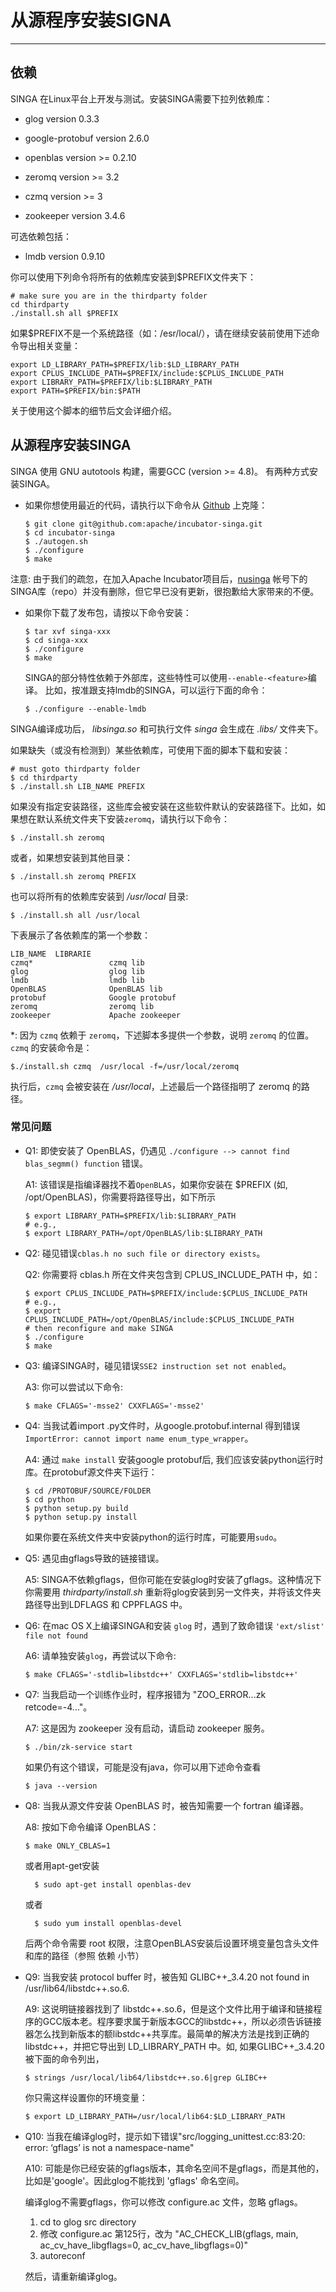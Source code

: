 # 从源程序安装SIGNA

---

## 依赖

SINGA 在Linux平台上开发与测试。安装SINGA需要下拉列依赖库：

  * glog version 0.3.3

  * google-protobuf version 2.6.0

  * openblas version >= 0.2.10

  * zeromq version >= 3.2

  * czmq version >= 3

  * zookeeper version 3.4.6


可选依赖包括：

  * lmdb version 0.9.10


你可以使用下列命令将所有的依赖库安装到$PREFIX文件夹下：

    # make sure you are in the thirdparty folder
    cd thirdparty
    ./install.sh all $PREFIX

如果$PREFIX不是一个系统路径（如：/esr/local/），请在继续安装前使用下述命令导出相关变量：

    export LD_LIBRARY_PATH=$PREFIX/lib:$LD_LIBRARY_PATH
    export CPLUS_INCLUDE_PATH=$PREFIX/include:$CPLUS_INCLUDE_PATH
    export LIBRARY_PATH=$PREFIX/lib:$LIBRARY_PATH
    export PATH=$PREFIX/bin:$PATH

关于使用这个脚本的细节后文会详细介绍。

## 从源程序安装SINGA

SINGA 使用 GNU autotools 构建，需要GCC (version >= 4.8)。
有两种方式安装SINGA。

  * 如果你想使用最近的代码，请执行以下命令从 [Github](https://github.com/apache/incubator-singa.git) 上克隆：

        $ git clone git@github.com:apache/incubator-singa.git
        $ cd incubator-singa
        $ ./autogen.sh
        $ ./configure
        $ make

  注意: 由于我们的疏忽，在加入Apache Incubator项目后，[nusinga](https://github.com/orgs/nusinga) 帐号下的SINGA库（repo）并没有删除，但它早已没有更新，很抱歉给大家带来的不便。

  * 如果你下载了发布包，请按以下命令安装：

        $ tar xvf singa-xxx
        $ cd singa-xxx
        $ ./configure
        $ make

    SINGA的部分特性依赖于外部库，这些特性可以使用`--enable-<feature>`编译。
    比如，按准跟支持lmdb的SINGA，可以运行下面的命令：

        $ ./configure --enable-lmdb

<!---
Zhongle: please update the code to use the follow command

    $ make test

After compilation, you will find the binary file singatest. Just run it!
More details about configure script can be found by running:

		$ ./configure -h
-->

SINGA编译成功后， *libsinga.so* 和可执行文件 *singa* 会生成在 *.libs/* 文件夹下。

如果缺失（或没有检测到）某些依赖库，可使用下面的脚本下载和安装：

<!---
to be updated after zhongle changes the code to use

    ./install.sh libname \-\-prefix=

-->
    # must goto thirdparty folder
    $ cd thirdparty
    $ ./install.sh LIB_NAME PREFIX

如果没有指定安装路径，这些库会被安装在这些软件默认的安装路径下。比如，如果想在默认系统文件夹下安装`zeromq`，请执行以下命令：

    $ ./install.sh zeromq

或者，如果想安装到其他目录：

    $ ./install.sh zeromq PREFIX

也可以将所有的依赖库安装到 */usr/local* 目录:

    $ ./install.sh all /usr/local

下表展示了各依赖库的第一个参数：

    LIB_NAME  LIBRARIE
    czmq*                 czmq lib
    glog                  glog lib
    lmdb                  lmdb lib
    OpenBLAS              OpenBLAS lib
    protobuf              Google protobuf
    zeromq                zeromq lib
    zookeeper             Apache zookeeper

*: 因为 `czmq` 依赖于 `zeromq`，下述脚本多提供一个参数，说明 `zeromq` 的位置。
`czmq` 的安装命令是：

<!---
to be updated to

    $./install.sh czmq  \-\-prefix=/usr/local \-\-zeromq=/usr/local/zeromq
-->

    $./install.sh czmq  /usr/local -f=/usr/local/zeromq

执行后，`czmq` 会被安装在 */usr/local*，上述最后一个路径指明了 zeromq 的路径。

### 常见问题
* Q1: 即使安装了 OpenBLAS，仍遇见 `./configure --> cannot find blas_segmm() function` 错误。

  A1: 该错误是指编译器找不着`OpenBLAS`，如果你安装在 $PREFIX (如, /opt/OpenBLAS)，你需要将路径导出，如下所示

      $ export LIBRARY_PATH=$PREFIX/lib:$LIBRARY_PATH
      # e.g.,
      $ export LIBRARY_PATH=/opt/OpenBLAS/lib:$LIBRARY_PATH


* Q2: 碰见错误`cblas.h no such file or directory exists`。

  Q2: 你需要将 cblas.h 所在文件夹包含到 CPLUS_INCLUDE_PATH 中，如：

      $ export CPLUS_INCLUDE_PATH=$PREFIX/include:$CPLUS_INCLUDE_PATH
      # e.g.,
      $ export CPLUS_INCLUDE_PATH=/opt/OpenBLAS/include:$CPLUS_INCLUDE_PATH
      # then reconfigure and make SINGA
      $ ./configure
      $ make


* Q3: 编译SINGA时，碰见错误`SSE2 instruction set not enabled`。

  A3: 你可以尝试以下命令:

      $ make CFLAGS='-msse2' CXXFLAGS='-msse2'


* Q4: 当我试着import .py文件时，从google.protobuf.internal 得到错误`ImportError: cannot import name enum_type_wrapper`。

  A4: 通过 `make install` 安装google protobuf后, 我们应该安装python运行时库。在protobuf源文件夹下运行：

      $ cd /PROTOBUF/SOURCE/FOLDER
      $ cd python
      $ python setup.py build
      $ python setup.py install

  如果你要在系统文件夹中安装python的运行时库，可能要用`sudo`。


* Q5: 遇见由gflags导致的链接错误。

  A5: SINGA不依赖gflags，但你可能在安装glog时安装了gflags。这种情况下你需要用 *thirdparty/install.sh* 重新将glog安装到另一文件夹，并将该文件夹路径导出到LDFLAGS 和 CPPFLAGS 中。


* Q6: 在mac OS X上编译SINGA和安装 `glog` 时，遇到了致命错误 `'ext/slist' file not found`

  A6: 请单独安装`glog`，再尝试以下命令:

      $ make CFLAGS='-stdlib=libstdc++' CXXFLAGS='stdlib=libstdc++'

* Q7: 当我启动一个训练作业时，程序报错为 "ZOO_ERROR...zk retcode=-4..."。

  A7: 这是因为 zookeeper 没有启动，请启动 zookeeper 服务。

      $ ./bin/zk-service start

  如果仍有这个错误，可能是没有java，你可以用下述命令查看

      $ java --version

* Q8: 当我从源文件安装 OpenBLAS 时，被告知需要一个 fortran 编译器。

  A8: 按如下命令编译 OpenBLAS：

      $ make ONLY_CBLAS=1

  或者用apt-get安装

	    $ sudo apt-get install openblas-dev

  或者

	    $ sudo yum install openblas-devel

  后两个命令需要 root 权限，注意OpenBLAS安装后设置环境变量包含头文件和库的路径（参照 依赖 小节）

* Q9: 当我安装 protocol buffer 时，被告知 GLIBC++_3.4.20 not found in /usr/lib64/libstdc++.so.6.

  A9: 这说明链接器找到了 libstdc++.so.6，但是这个文件比用于编译和链接程序的GCC版本老。程序要求属于新版本GCC的libstdc++，所以必须告诉链接器怎么找到新版本的额libstdc++共享库。最简单的解决方法是找到正确的 libstdc++，并把它导出到 LD_LIBRARY_PATH 中。如, 如果GLIBC++_3.4.20 被下面的命令列出，

      $ strings /usr/local/lib64/libstdc++.so.6|grep GLIBC++

  你只需这样设置你的环境变量：

      $ export LD_LIBRARY_PATH=/usr/local/lib64:$LD_LIBRARY_PATH

* Q10: 当我在编译glog时，提示如下错误"src/logging_unittest.cc:83:20: error: ‘gflags’ is not a namespace-name"

  A10: 可能是你已经安装的gflags版本，其命名空间不是gflags，而是其他的，比如是'google'。因此glog不能找到 'gflags' 命名空间。
  
  编译glog不需要gflags，你可以修改 configure.ac 文件，忽略 gflags。

  1. cd to glog src directory
  2. 修改 configure.ac 第125行，改为 "AC_CHECK_LIB(gflags, main, ac_cv_have_libgflags=0, ac_cv_have_libgflags=0)"
  3. autoreconf 
 
  然后，请重新编译glog。
